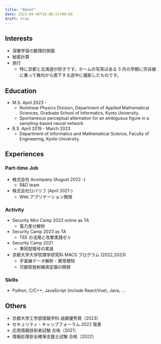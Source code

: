 ```yaml
---
title: "About"
date: 2023-08-06T16:00:57+09:00
draft: true
---
```


## Interests

- 深層学習の数理的側面
- 秘密計算
- 旅行
  - 特に京都と北海道が好きです。ホームの写真はある 3 月の早朝に宗谷線に乗って稚内から南下する途中に撮影したものです。

## Education

- M.S. April 2023 -
  - Nonlinear Physics Division, Department of Applied Mathematical Sciences, Graduate School of Informatics, Kyoto University.
  - Spontaneous perceptual alternation for an ambiguous figure in a sampling-based neural network
- B.S. April 2019 - March 2023
  - Department of Informatics and Mathematical Science, Faculty of Engineering, Kyoto University.

## Experiences

### Part-time Job

- 株式会社 Acompany (August 2022 -)
  - R&D team
- 株式会社ロバリフ (April 2021-)
  - Web アプリケーション開発

### Activity

- Security Mini Camp 2022 online as TA
  - 電力差分解析
- Security Camp 2023 as TA
  - TEE の活用と攻撃実践ゼミ
- Security Camp 2021
  - 準同型暗号の実装
- 京都大学大学院理学研究科 MACS プログラム (2022,2023)
  - 宇宙線データ解析・異常検知
  - 可搬型放射線測定器の開発

### Skills

- Python, C/C++, JavaScript (include React/Vue), Java, ...

## Others

- 京都大学工学部情報学科 成績優秀賞（2023）
- セキュリティ・キャンプフォーラム 2022 発表
- 応用情報技術者試験 合格（2021）
- 情報処理安全確保支援士試験 合格（2022）
